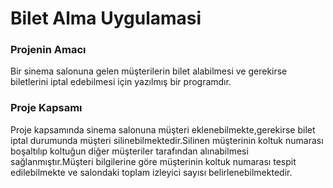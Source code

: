 # Bilet Alma Uygulamasi

###	Projenin Amacı ###
Bir sinema salonuna gelen müşterilerin bilet alabilmesi ve gerekirse biletlerini iptal edebilmesi için yazılmış bir programdır.

###	Proje Kapsamı ###
Proje kapsamında sinema salonuna müşteri eklenebilmekte,gerekirse bilet iptal durumunda müşteri silinebilmektedir.Silinen müşterinin koltuk numarası boşaltılıp koltuğun diğer müşteriler tarafından alınabilmesi sağlanmıştır.Müşteri bilgilerine göre müşterinin koltuk numarası tespit edilebilmekte ve salondaki toplam izleyici sayısı belirlenebilmektedir.


